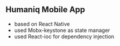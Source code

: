 ## Humaniq Mobile App

- based on React Native
- used Mobx-keystone as state manager
- used React-ioc for dependency injection

